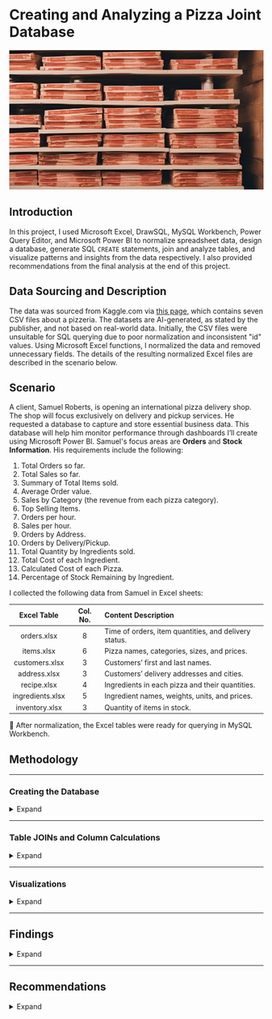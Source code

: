 # Creating and Analyzing a Pizza Joint Database
![](pizzaBoxes.png)

## Introduction
In this project, I used Microsoft Excel, DrawSQL, MySQL Workbench, Power Query Editor, and Microsoft Power BI to normalize spreadsheet data, design a database, generate SQL `CREATE` statements, join and analyze tables, and visualize patterns and insights from the data respectively. I also provided recommendations from the final analysis at the end of this project.

## Data Sourcing and Description
The data was sourced from Kaggle.com via [this page](https://www.kaggle.com/datasets/jaspearson/pizzeria-data-for-4-weeks), which contains seven CSV files about a pizzeria. The datasets are AI-generated, as stated by the publisher, and not based on real-world data. Initially, the CSV files were unsuitable for SQL querying due to poor normalization and inconsistent "id" values. Using Microsoft Excel functions, I normalized the data and removed unnecessary fields. The details of the resulting normalized Excel files are described in the scenario below.

## Scenario
A client, Samuel Roberts, is opening an international pizza delivery shop. The shop will focus exclusively on delivery and pickup services. He requested a database to capture and store essential business data. This database will help him monitor performance through dashboards I’ll create using Microsoft Power BI. Samuel's focus areas are **Orders** and **Stock Information**. His requirements include the following:

1. Total Orders so far.
2. Total Sales so far.
3. Summary of Total Items sold.
4. Average Order value.
5. Sales by Category (the revenue from each pizza category).
6. Top Selling Items.
7. Orders per hour.
8. Sales per hour.
9. Orders by Address.
10. Orders by Delivery/Pickup.
11. Total Quantity by Ingredients sold.
12. Total Cost of each Ingredient.
13. Calculated Cost of each Pizza.
14. Percentage of Stock Remaining by Ingredient.

I collected the following data from Samuel in Excel sheets:

| **Excel Table** | **Col. No.** | **Content Description**                                   |
|:---------------:|:------------:|:--------------------------------------------------------|
| orders.xlsx     | 8            | Time of orders, item quantities, and delivery status.   |
| items.xlsx      | 6            | Pizza names, categories, sizes, and prices.            |
| customers.xlsx  | 3            | Customers’ first and last names.                       |
| address.xlsx    | 3            | Customers’ delivery addresses and cities.              |
| recipe.xlsx     | 4            | Ingredients in each pizza and their quantities.        |
| ingredients.xlsx| 5            | Ingredient names, weights, units, and prices.          |
| inventory.xlsx  | 3            | Quantity of items in stock.                            |

📌 After normalization, the Excel tables were ready for querying in MySQL Workbench.

## Methodology

---

### Creating the Database
<details>
  <summary>Expand</summary>

I used DrawSQL to design the database and generate the DDL for MySQL Workbench. The database was named `pizzeria`.

![](database_diagram.png)

- [View my database design from DrawSQL webpage](https://drawsql.app/teams/eniifeoluwa/diagrams/pizza-db)
- [View the DDL script](DDL_for_Pizzeria.sql)
  <summary>collapse</summary>
</details>

---

### Table JOINs and Column Calculations
<details>
  <summary>Expand</summary>

#### joining the Table for the First Power BI Dashboard
To create visualizations answering questions like **Total Orders**, **Total Sales**, and **Sales by Category**, I wrote the following SQL query:

```sql
USE Pizzeria;
SELECT
    o.order_id,
    i.item_price,
    o.quantity,
    i.item_cat,
    i.item_name,
    o.created_at,
    a.delivery_address1,
    a.delivery_city,
    o.delivery
FROM orders o
LEFT JOIN items i ON o.item_id = i.item_id
LEFT JOIN address a ON o.add_id = a.add_id;
```

![](query_and_table1.png)

---

For the second Power BI dashboard, I plan to create a new table to streamline calculations for tracking inventory usage and identifying which ingredients require reordering. Since the inventory table lacks detailed information about the items, I will need to JOIN the items and ingredients tables with it. This will allow me to calculate the total quantity of ingredients available by determining the amount of each ingredient used in each item. Additionally, I will calculate the production cost for each type of pizza/item based on the cost of its ingredients. To achieve these objectives, the query must include the following insights:

1.	Total quantity by ingredient
2.	Total cost of ingredients
3.	Calculated cost of pizza
4.	Percentage stock remaining by ingredient

To calculate the **Total Quantity by Ingredient***, I first determined the total number of orders. Then, I multiplied the quantity of orders for each item by the corresponding quantity of each ingredient used in its recipe.

```SQL
SELECT
o.item_id,
i.sku,
i.item_name,
r.ing_id,
ing.ing_name,
r.quantity AS recipe_quantity,
SUM(o.quantity) AS order_quantity,
ing.ing_weight,
ing.ing_price
FROM orders o
LEFT JOIN items i ON o.item_id = i.item_id
LEFT JOIN recipe r ON i.sku = r.recipe_id
LEFT JOIN ingredients ing ON ing.ing_id = r.ing_id
GROUP BY 
o.item_id, 
i.sku, 
i.item_name, 
r.ing_id,
r.quantity,
ing.ing_name,
ing.ing_weight,
ing.ing_price
```

-	The **“r.quantity AS recipe_quantity,”** line in the query above returns the quantity of each ingredient in each recipe that has been ordered
-	The **“SUM(o.quantity) AS order_quantity,”** line in the query above returns the quantity of each recipe ordered

Below is the output of the query and calculations:

![](query_and_table2.png)

From this result, the next thing to do would be to calculate the total cost of ingredients ordered or used so far. To do this I would need to get the unit cost for each ingredient through the ingredient weight and price already in the table above. However, the summed order_quantity in the orders table will hinder this because is already an aggregated field ***(SUM (o.quantity) as order_quantity)***, so it cannot be used in the same select statement. The solution is to use sub_queries (a select statement in a select statement) and save it as “s1”.

``` SQL
SELECT* FROM (SELECT
o.item_id,
i.sku,
i.item_name,
r.ing_id,
ing.ing_name,
r.quantity AS recipe_quantity,
SUM(o.quantity) AS order_quantity,
ing.ing_weight,
ing.ing_price
FROM orders o
LEFT JOIN items i ON o.item_id = i.item_id
LEFT JOIN recipe r ON i.sku = r.recipe_id
LEFT JOIN ingredients ing ON ing.ing_id = r.ing_id
GROUP BY 
o.item_id, 
i.sku, 
i.item_name, 
r.ing_id,
r.quantity,
ing.ing_name,
ing.ing_weight,
ing.ing_price) AS s1;
```

The subquery **"s1"** returns the same table, allowing me to calculate the total cost of ingredients used so far. This is achieved by determining the unit cost of each ingredient based on its weight and price.

```SQL
SELECT 
s1.item_name,
s1.ing_id,
s1.ing_name,
s1.ing_weight,
s1.ing_price,
s1.order_quantity,
s1.recipe_quantity,
s1.order_quantity * s1.recipe_quantity AS ordered_weight,
s1.ing_price / s1.ing_weight AS unit_cost,
(s1.order_quantity * s1.recipe_quantity) * (s1.ing_price / s1.ing_weight) as ingredient_cost
FROM (SELECT
o.item_id,
i.sku,
i.item_name,
r.ing_id,
ing.ing_name,
r.quantity AS recipe_quantity,
SUM(o.quantity) AS order_quantity,
ing.ing_weight,
ing.ing_price
FROM orders o
LEFT JOIN items i ON o.item_id = i.item_id
LEFT JOIN recipe r ON i.sku = r.recipe_id
LEFT JOIN ingredients ing ON ing.ing_id = r.ing_id
GROUP BY 
o.item_id, 
i.sku, 
i.item_name, 
r.ing_id,
r.quantity,
ing.ing_name,
ing.ing_weight,
ing.ing_price) AS s1
```

**s1.order_quantity * s1.recipe_quantity AS ordered_weight** returns the multiplication of the quantity of items ordered by the quantity of ingredients in each item.
**s1.ing_price / s1.ing_weight AS unit_cost** returns the unit cost of each ingredient.
**(s1.order_quantity * s1.recipe_quantity) * (s1.ing_price / s1.ing_weight) as ingredient_cost** returns the total cost of each ingredient used so far.

Below is the output of the query:

![](query_and_table3.png)

By this point, I have successfully calculated not only the **Total Quantity by Ingredients** ordered and the **Unit Cost** of each ingredient, but also the Calculated Cost of producing each type of pizza based on its ingredient composition.
However, further analysis is required to determine the **Percentage Stock Remaining by Ingredient** in the inventory and generate a list of ingredients that need reordering. To accomplish this, I created a View from the previous table using the CREATE VIEW statement, naming it ***stock2***. Below is the query I used to create this view:

```SQL
CREATE VIEW stock2 AS SELECT 
s1.item_name,
s1.ing_id,
s1.ing_name,
s1.ing_weight,
s1.ing_price,
s1.order_quantity,
s1.recipe_quantity,
s1.order_quantity * s1.recipe_quantity AS ordered_weight,
s1.ing_price / s1.ing_weight AS unit_cost,
(s1.order_quantity * s1.recipe_quantity) * (s1.ing_price / s1.ing_weight) as ingredient_cost
FROM (SELECT
o.item_id,
i.sku,
i.item_name,
r.ing_id,
ing.ing_name,
r.quantity AS recipe_quantity,
SUM(o.quantity) AS order_quantity,
ing.ing_weight,
ing.ing_price
FROM orders o
LEFT JOIN items i ON o.item_id = i.item_id
LEFT JOIN recipe r ON i.sku = r.recipe_id
LEFT JOIN ingredients ing ON ing.ing_id = r.ing_id
GROUP BY 
o.item_id, 
i.sku, 
i.item_name, 
r.ing_id,
r.quantity,
ing.ing_name,
ing.ing_weight,
ing.ing_price) AS s1
```

With this view, I would be calculating the following:
-	The total weight ordered
-	The amount of ingredients in the Inventory
-	The amount remaining per ingredient in the inventory

**Ordered Weight**
To get the total weight of ingredients ordered, I used this query:

```SQL
SELECT
ing_name,
SUM(ordered_weight) AS ordered_weight 
FROM stock2 
GROUP BY ing_name
```

![](query_and_table4.png)

📌 The output above highlights the **total weight of ingredients** in the inventory that have been used or ordered so far.

To determine the total amount of ingredients available in the inventory, I modified the earlier query into a subquery (aliased as **'s2'**) and then performed a JOIN operation with the ingredients and inventory tables. This approach allowed me to integrate the necessary information to calculate the available quantities of each ingredient in the inventory. The query is as follows:

```SQL
SELECT * FROM (SELECT
ing_id,
ing_name,
SUM(ordered_weight) AS ordered_weight
FROM
stock2 GROUP BY ing_name, ing_id) AS s2
LEFT JOIN inventory inv ON inv.item_id = s2.ing_id
LEFT JOIN  ingredients ing ON ing.ing_id = s2.ing_id
```

Finally, I wrote the query below to calculate the total weight of ingredients in the inventory and subtract the ordered ingredient weight from it to get the remaining weight in the inventory:

```SQL
SELECT 
s2.ing_name,
s2.ordered_weight,
ing.ing_weight,
inv.quantity,
(ing.ing_weight*inv.quantity) AS total_inv_weight,
(ing.ing_weight*inv.quantity) - s2.ordered_weight as remaining_weight
FROM (SELECT
ing_id,
ing_name,
SUM(ordered_weight) AS ordered_weight
FROM
stock2 GROUP BY ing_name, ing_id) AS s2
LEFT JOIN inventory inv ON inv.item_id = s2.ing_id
LEFT JOIN  ingredients ing ON ing.ing_id = s2.ing_id
```

- **(ing.ing_weight * inv.quantity) AS total_inv_weight** returns the total weight of ingredients in the inventory
- **(ing.ing_weight * inv.quantity) - s2.ordered_weight as remaining_weight** subtracts the ordered ingredients’ weight from the total ingredient weight in the inventory to get what is left in the inventory.

![](query_and_table5.png)
</details>

---

### Visualizations
<details>
  <summary>Expand</summary>
  
Using Power BI, I connected to MySql and loaded the first table using the custom query method. I still had to calculate some columns to create the desired visualizations. Below are the Visualizations answering the first Ten questions and the last Four questions in the [Scenario](#Scenario):

![](visual1.png)

![](visual2.png)
</details>

---

## Findings
<details>
  <summary>Expand</summary>

Disclaimer: Before going into the findings it is important to reiterate that the data used for this project was AI-generated. As such, certain insights or results may not align with typical real-world expectations and should be interpreted accordingly🙏.

From the first page of visualizations, the following insights were discovered:

![](visual1.png)

- The shop has processed a total of 118 orders within the first two months of operation, averaging 2 orders per day.
- Despite modest sales numbers, the shop has achieved $14,000 in revenue, with an average of $120 per order. This indicates that customers are willing to spend significantly on each order, suggesting high customer satisfaction and a strong product offering.
- 669 items, including sides and drinks🍟🧃, have been sold. 
- However, analysis from the doughnut chart reveals that the Pizzas, of all the items, are the most popular and ordered; likely due to the higher price point of beverages and sides, which customers might find more affordable elsewhere.
- The bar chart indicates a strong preference for Pesto and Veggie Pizzas, among other varieties, suggesting these are customer favorites.
- The pie🥧 chart illustrates that delivery orders significantly outnumber pickup orders, pointing to a preference for the convenience of delivery.
- Sales trends from the line chart show a peak in orders between 7 PM and 10 PM, a likely result of customers ordering after returning from work. Sales then sharply decline towards midnight, reflecting the end of the evening demand.
- The map visualization shows that our customer base is well distributed across the U.S., with a denser concentration near our headquarters in Maryland, reinforcing the regional appeal of the shop.

---

![](visual2.png)

- The inventory visualization reveals that most items are well-stocked, with approximately 95% availability, indicating efficient inventory management.
- Donair Meat and Mozzarella Cheese are however low in stock, each below 50%, indicating a need for replenishment soon to meet ongoing demand.
- The Pizza Dough inventory shows a -222% remaining stock, which suggests an issue with inventory tracking. This negative percentage could have been caused by a miscount of inventory movements, possibly due to an incorrect initial stock input or **unaccounted sales**.

</details>

---

## Recommendations
<details>
  <summary>Expand</summary>

1. Increase Order Frequency
Given the low average of 2 orders per day, the business should consider strategies to increase customer engagement and frequency. This could be achieved through:

  - Loyalty Programs: Implementing a rewards or loyalty program to incentivize repeat orders.
  - Promotions and Discounts: Offering targeted promotions, like "Buy One, Get One Free" deals, could attract more customers during slower periods.
  - Seasonal or Special Offers: Introducing time-limited offers or special pizza varieties can create urgency and boost sales.

2. Focus on High-Value Items
The average order value of $120 suggests that customers are willing to spend more on higher-quality items. The shop should:
  - Highlight Popular Pizzas: Since Pesto and Veggie pizzas are customer favorites, these should be marketed more aggressively, possibly as premium options or featured in meal bundles.
  - Promote Sides and Beverages: Although beverages and sides are less popular, introducing combo deals or highlighting high-margin items could increase their sales without affecting the pizza's dominance.

3. Optimize Delivery Services
With deliveries outnumbering pickups, there may be an opportunity to enhance the delivery experience:
  - Improve Delivery Efficiency: Ensure fast and reliable delivery by partnering with logistics companies or investing in a dedicated delivery team.
  - Delivery Discounts: Offering discounts or free delivery over a certain order amount could attract more customers and increase average order size.

4. Stock Management and Replenishment
As Donair Meat and Mozzarella Cheese are below 50% stock, it’s essential to:
  - Establish Stock Replenishment Alerts: Set up automatic inventory alerts when key ingredients reach a low threshold, ensuring that these items are restocked on time.
  - Track Ingredient Usage: Implement a more robust inventory tracking system to prevent stockouts and negative percentage values, such as the issue with pizza dough.

5. Utilize Data to Improve Operations
The line chart showing peak sales between 7 PM and 10 PM indicates a predictable pattern of demand. The shop could:
  - Ensure that staffing is optimized during peak hours to handle increased demand without causing delays.
  - Run time-based promotions, such as discounts or bundle deals for customers ordering during these high-demand periods.

6. Inventory Analysis and Adjustments
The negative stock issue with pizza dough (-222%) highlights a need for:
  - Better Data Validation: Review and refine inventory processes to prevent future discrepancies, possibly by conducting more frequent stock checks or introducing barcode scanning.
  - Cross-check with Sales: Compare inventory data with sales logs to identify any inconsistencies between actual ingredient usage and recorded stock levels.

7. Geographic Targeting 🌎:
Given that the customer base is well-distributed across the U.S., but denser near the headquarters in Maryland, organizing campaigns based on regional preferences can help promote sales in areas with lower engagement.

# Thank You🎆! for taking the time to read through my project. God bless🙏!
